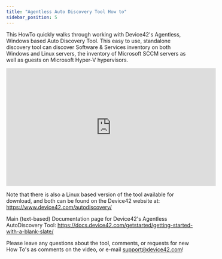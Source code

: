 ```yaml
---
title: "Agentless Auto Discovery Tool How to"
sidebar_position: 5
---
```


This HowTo quickly walks through working with Device42's Agentless, Windows based Auto Discovery Tool. This easy to use, standalone discovery tool can discover Software & Services inventory on both Windows and Linux servers, the inventory of Microsoft SCCM servers as well as guests on Microsoft Hyper-V hypervisors.

<iframe width="560" height="315" src="https://www.youtube.com/embed/fnqqchfw1RY" frameborder="0" allow="autoplay; encrypted-media" allowfullscreen></iframe>

Note that there is also a Linux based version of the tool available for download, and both can be found on the Device42 website at: https://www.device42.com/autodiscovery/

Main (text-based) Documentation page for Device42's Agentless AutoDiscovery Tool: https://docs.device42.com/getstarted/getting-started-with-a-blank-slate/

Please leave any questions about the tool, comments, or requests for new How To's as comments on the video, or e-mail support@device42.com!
